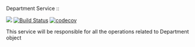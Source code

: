 
Department Service :: 

![](https://reposs.herokuapp.com/?path=CocoaPods/Specs)
[![Build Status](https://travis-ci.org/repocloudsea/department-service.svg?branch=master)](https://travis-ci.org/repocloudsea/department-service)
[![codecov](https://codecov.io/gh/repocloudsea/department-service/branch/master/graph/badge.svg)](https://codecov.io/gh/repocloudsea/department-service)

This service will be responsible for all the operations related to Department object
